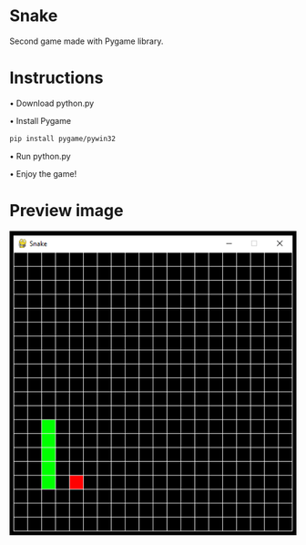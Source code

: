 # Snake
Second game made with Pygame library.

# Instructions
• Download python.py

• Install Pygame

```bash
pip install pygame/pywin32
```
• Run python.py

• Enjoy the game!

# Preview image

![app_preview](https://github.com/SzymCode/Snake/blob/main/preview.png)
